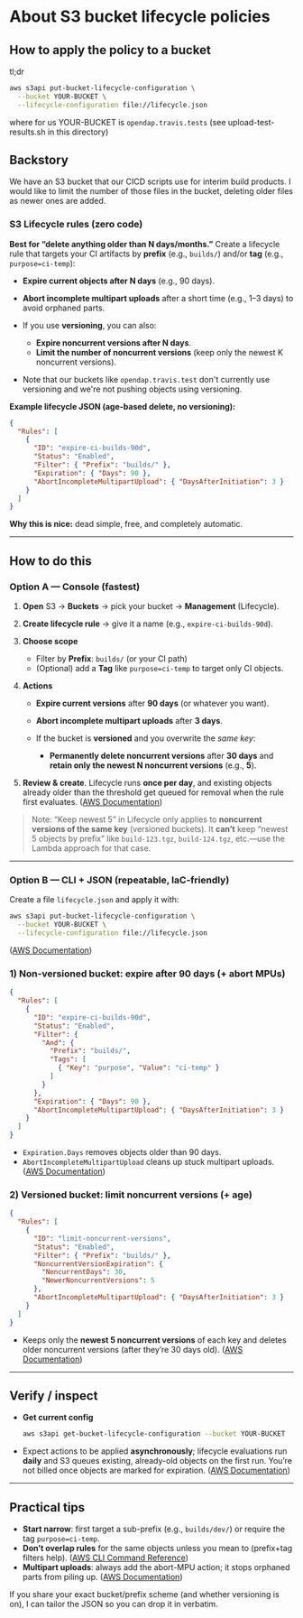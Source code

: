# About S3 bucket lifecycle policies

## How to apply the policy to a bucket
tl;dr 

```bash
aws s3api put-bucket-lifecycle-configuration \
  --bucket YOUR-BUCKET \
  --lifecycle-configuration file://lifecycle.json
```
where for us YOUR-BUCKET is ```opendap.travis.tests``` (see upload-test-results.sh in this directory)

## Backstory 

We have an S3 bucket that our CICD scripts use for interim build products. I would like to limit the number of those files in the bucket, deleting older files as newer ones are added.

### S3 Lifecycle rules (zero code)

**Best for “delete anything older than N days/months.”**
Create a lifecycle rule that targets your CI artifacts by **prefix** (e.g., `builds/`) and/or **tag** (e.g., `purpose=ci-temp`):

* **Expire current objects after N days** (e.g., 90 days).
* **Abort incomplete multipart uploads** after a short time (e.g., 1–3 days) to avoid orphaned parts.
* If you use **versioning**, you can also:

    * **Expire noncurrent versions after N days**.
    * **Limit the number of noncurrent versions** (keep only the newest K noncurrent versions).
 
* Note that our buckets like ```opendap.travis.test``` don't currently use versioning and we're not pushing objects using versioning.

**Example lifecycle JSON (age-based delete, no versioning):**

```json
{
  "Rules": [
    {
      "ID": "expire-ci-builds-90d",
      "Status": "Enabled",
      "Filter": { "Prefix": "builds/" },
      "Expiration": { "Days": 90 },
      "AbortIncompleteMultipartUpload": { "DaysAfterInitiation": 3 }
    }
  ]
}
```

**Why this is nice:** dead simple, free, and completely automatic.

---
## How to do this

### Option A — Console (fastest)

1. **Open** S3 → **Buckets** → pick your bucket → **Management** (Lifecycle).
2. **Create lifecycle rule** → give it a name (e.g., `expire-ci-builds-90d`).
3. **Choose scope**

    * Filter by **Prefix**: `builds/` (or your CI path)
    * (Optional) add a **Tag** like `purpose=ci-temp` to target only CI objects.
4. **Actions**

    * **Expire current versions** after **90 days** (or whatever you want).
    * **Abort incomplete multipart uploads** after **3 days**.
    * If the bucket is **versioned** and you overwrite the *same key*:

        * **Permanently delete noncurrent versions** after **30 days** and **retain only the newest N noncurrent versions** (e.g., **5**).
5. **Review & create**. Lifecycle runs **once per day**, and existing objects already older than the threshold get queued for removal when the rule first evaluates. ([AWS Documentation][1])

> Note: “Keep newest 5” in Lifecycle only applies to **noncurrent versions of the same key** (versioned buckets). It **can’t** keep “newest 5 objects by prefix” like `build-123.tgz`, `build-124.tgz`, etc.—use the Lambda approach for that case.

---

### Option B — CLI + JSON (repeatable, IaC-friendly)

Create a file `lifecycle.json` and apply it with:

```bash
aws s3api put-bucket-lifecycle-configuration \
  --bucket YOUR-BUCKET \
  --lifecycle-configuration file://lifecycle.json
```

([AWS Documentation][2])

### 1) Non-versioned bucket: expire after 90 days (+ abort MPUs)

```json
{
  "Rules": [
    {
      "ID": "expire-ci-builds-90d",
      "Status": "Enabled",
      "Filter": {
        "And": {
          "Prefix": "builds/",
          "Tags": [
            { "Key": "purpose", "Value": "ci-temp" }
          ]
        }
      },
      "Expiration": { "Days": 90 },
      "AbortIncompleteMultipartUpload": { "DaysAfterInitiation": 3 }
    }
  ]
}
```

* `Expiration.Days` removes objects older than 90 days.
* `AbortIncompleteMultipartUpload` cleans up stuck multipart uploads. ([AWS Documentation][3])

### 2) Versioned bucket: limit noncurrent versions (+ age)

```json
{
  "Rules": [
    {
      "ID": "limit-noncurrent-versions",
      "Status": "Enabled",
      "Filter": { "Prefix": "builds/" },
      "NoncurrentVersionExpiration": {
        "NoncurrentDays": 30,
        "NewerNoncurrentVersions": 5
      },
      "AbortIncompleteMultipartUpload": { "DaysAfterInitiation": 3 }
    }
  ]
}
```

* Keeps only the **newest 5 noncurrent versions** of each key and deletes older noncurrent versions (after they’re 30 days old). ([AWS Documentation][4])

---

## Verify / inspect

* **Get current config**

  ```bash
  aws s3api get-bucket-lifecycle-configuration --bucket YOUR-BUCKET
  ```
* Expect actions to be applied **asynchronously**; lifecycle evaluations run **daily** and S3 queues existing, already-old objects on the first run. You’re not billed once objects are marked for expiration. ([AWS Documentation][5])

---

## Practical tips

* **Start narrow**: first target a sub-prefix (e.g., `builds/dev/`) or require the tag `purpose=ci-temp`.
* **Don’t overlap rules** for the same objects unless you mean to (prefix+tag filters help). ([AWS CLI Command Reference][6])
* **Multipart uploads**: always add the abort-MPU action; it stops orphaned parts from piling up. ([AWS Documentation][7])

If you share your exact bucket/prefix scheme (and whether versioning is on), I can tailor the JSON so you can drop it in verbatim.

[1]: https://docs.aws.amazon.com/AmazonS3/latest/userguide/how-to-set-lifecycle-configuration-intro.html?utm_source=chatgpt.com "Setting an S3 Lifecycle configuration on a bucket"
[2]: https://docs.aws.amazon.com/cli/latest/reference/s3api/put-bucket-lifecycle-configuration.html?utm_source=chatgpt.com "put-bucket-lifecycle-configuration — AWS CLI 2.31.0 Command Reference"
[3]: https://docs.aws.amazon.com/AmazonS3/latest/userguide/lifecycle-configuration-examples.html?utm_source=chatgpt.com "Examples of S3 Lifecycle configurations - Amazon Simple Storage Service"
[4]: https://docs.aws.amazon.com/AmazonS3/latest/API/API_NoncurrentVersionExpiration.html "NoncurrentVersionExpiration - Amazon Simple Storage Service"
[5]: https://docs.aws.amazon.com/AmazonS3/latest/userguide/object-lifecycle-mgmt.html?utm_source=chatgpt.com "Managing the lifecycle of objects - Amazon Simple Storage Service"
[6]: https://awscli.amazonaws.com/v2/documentation/api/2.4.18/reference/s3api/put-bucket-lifecycle-configuration.html?utm_source=chatgpt.com "put-bucket-lifecycle-configuration — AWS CLI 2.4.18 Command Reference"
[7]: https://docs.aws.amazon.com/AmazonS3/latest/userguide/mpu-abort-incomplete-mpu-lifecycle-config.html?utm_source=chatgpt.com "Configuring a bucket lifecycle configuration to delete incomplete ..."

